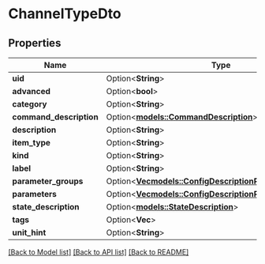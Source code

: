 # ChannelTypeDto

## Properties

Name | Type | Description | Notes
------------ | ------------- | ------------- | -------------
**uid** | Option<**String**> |  | [optional]
**advanced** | Option<**bool**> |  | [optional]
**category** | Option<**String**> |  | [optional]
**command_description** | Option<[**models::CommandDescription**](CommandDescription.md)> |  | [optional]
**description** | Option<**String**> |  | [optional]
**item_type** | Option<**String**> |  | [optional]
**kind** | Option<**String**> |  | [optional]
**label** | Option<**String**> |  | [optional]
**parameter_groups** | Option<[**Vec<models::ConfigDescriptionParameterGroupDto>**](ConfigDescriptionParameterGroupDTO.md)> |  | [optional]
**parameters** | Option<[**Vec<models::ConfigDescriptionParameterDto>**](ConfigDescriptionParameterDTO.md)> |  | [optional]
**state_description** | Option<[**models::StateDescription**](StateDescription.md)> |  | [optional]
**tags** | Option<**Vec<String>**> |  | [optional]
**unit_hint** | Option<**String**> |  | [optional]

[[Back to Model list]](../README.md#documentation-for-models) [[Back to API list]](../README.md#documentation-for-api-endpoints) [[Back to README]](../README.md)


